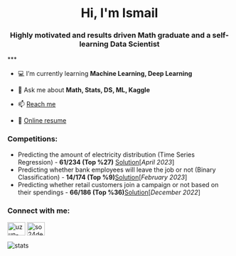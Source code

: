 <h1 align="center">Hi, I'm Ismail </h1>
<h3 align="center">Highly motivated and results driven Math graduate and a self-learning Data Scientist</h3>
***

- 💻 I’m currently learning **Machine Learning, Deep Learning**

- 💬 Ask me about **Math, Stats, DS, ML, Kaggle**

- 📫 [Reach me](mailto:so24def@gmail.com)

- 📄 [Online resume](https://rxresu.me/so24def/public)

### Competitions: 
- Predicting the amount of electricity distribution (Time Series Regression) - **61/234 (Top %27)** [Solution](https://github.com/so24def/top27percent_61th_Kaggle_datathon_energy_distribution_prediction)[_April 2023_]
- Predicting whether bank employees will leave the job or not (Binary Classification) - **14/174 (Top %9)**[Solution](https://github.com/so24def/top9percent_14th_Kaggle_datathon_employee_churn_prediction)[_February 2023_]
- Predicting whether retail customers join a campaign or not based on their spendings - **66/186 (Top %36)**[Solution](https://github.com/so24def/top36percent_66th_Kaggle_datathon_retail_campaign_prediction)[_December 2022_]

### Connect with me:
<a href="https://linkedin.com/in/uzun-ismail" target="blank"><img align="center" src="https://raw.githubusercontent.com/rahuldkjain/github-profile-readme-generator/master/src/images/icons/Social/linked-in-alt.svg" alt="uzun-ismail" height="30" width="40" /></a>
<a href="https://kaggle.com/so24def" target="blank"><img align="center" src="https://raw.githubusercontent.com/rahuldkjain/github-profile-readme-generator/master/src/images/icons/Social/kaggle.svg" alt="so24def" height="30" width="40" /></a>
</p>

![stats](https://github-readme-stats.vercel.app/api?username=so24def&show_icons=true&theme=gotham)



